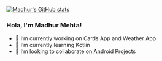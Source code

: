 [![Madhur's GitHub stats](https://github-readme-stats.vercel.app/api?username=madhurmehta007)](https://github.com/anuraghazra/github-readme-stats)

### Hola, I'm Madhur Mehta!

<!--
**madhurmehta007/madhurmehta007** is a ✨ _special_ ✨ repository because its `README.md` (this file) appears on your GitHub profile.

Here are some ideas to get you started:
-->
- 🔭 I’m currently working on Cards App and Weather App
- 🌱 I’m currently learning Kotlin
- 👯 I’m looking to collaborate on Android Projects

